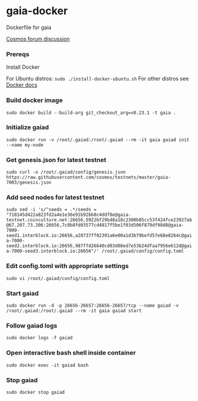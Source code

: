 # gaia-docker
Dockerfile for gaia

[Cosmos forum discussion](https://forum.cosmos.network/t/gaia-dockerfile/631)

### Prereqs
Install Docker

For Ubuntu distros: `sudo ./install-docker-ubuntu.sh`
For other distros see [Docker docs](https://docs.docker.com/install/)

### Build docker image
`sudo docker build --build-arg git_checkout_arg=v0.23.1 -t gaia .`

### Initialize gaiad
`sudo docker run -v /root/.gaiad:/root/.gaiad --rm -it gaia gaiad init --name my-node`

### Get genesis.json for latest testnet
`sudo curl -o /root/.gaiad/config/genesis.json https://raw.githubusercontent.com/cosmos/testnets/master/gaia-7003/genesis.json`

### Add seed nodes for latest testnet
`sudo sed -i 's/^seeds = .*/seeds = "718145d422a823fd2a4e1e36e91b92bb0c4ddf8e@gaia-testnet.coinculture.net:26656,5922bf29b48a18c2300b85cc53f424fce23927ab@67.207.73.206:26656,7c8b8fd03577cd4817f5be1f03d506f879df98d8@gaia-7000-seed1.interblock.io:26656,a28737ff02391a6e00a1d3b79befd57e68e8264c@gaia-7000-seed2.interblock.io:26656,987ffd26640cd03d08ed7e53b24dfaa7956e612d@gaia-7000-seed3.interblock.io:26656"/' /root/.gaiad/config/config.toml`

### Edit config.toml with appropriate settings
`sudo vi /root/.gaiad/config/config.toml`

### Start gaiad
`sudo docker run -d -p 26656-26657:26656-26657/tcp --name gaiad -v /root/.gaiad:/root/.gaiad --rm -it gaia gaiad start`

### Follow gaiad logs
`sudo docker logs -f gaiad`

### Open interactive bash shell inside container
`sudo docker exec -it gaiad bash`

### Stop gaiad
`sudo docker stop gaiad`
